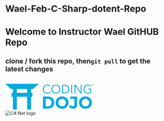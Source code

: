 # Wael-Feb-C-Sharp-dotent-Repo

# Welcome to Instructor Wael GitHUB Repo
 

## clone / fork this repo, then`git pull` to get the latest changes

<br />

<img src="https://github.com/Alaa-1/git_assets/blob/602d3adae821af29d428f7d6b2a83de4d276a71c/codingDojoHr.png" alt="Coding Dojo Logo" width="280">

<br />

<img src="https://wakeupandcode.com/wp-content/uploads/2019/03/C.NET_-1024x384-1.png" alt="C#.Net logo" width="280">
